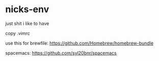 # nicks-env
just shit i like to have

copy .vimrc

use this for brewfile:
https://github.com/Homebrew/homebrew-bundle

spacemacs:
https://github.com/syl20bnr/spacemacs
